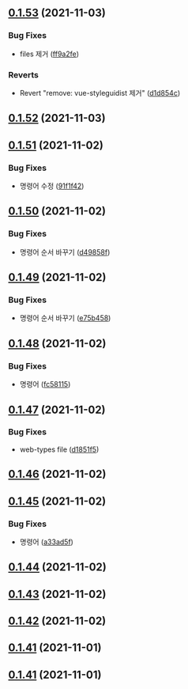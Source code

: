 ## [0.1.53](https://github.com/yooseongsil/test-ss-ui/compare/v0.1.52...v0.1.53) (2021-11-03)


### Bug Fixes

* files 제거 ([ff9a2fe](https://github.com/yooseongsil/test-ss-ui/commit/ff9a2fed99e88fd8f7caa31d346f710df43b6b3b))


### Reverts

* Revert "remove: vue-styleguidist 제거" ([d1d854c](https://github.com/yooseongsil/test-ss-ui/commit/d1d854c1896b49100f0d16f7ef05884af5c28805))



## [0.1.52](https://github.com/yooseongsil/test-ss-ui/compare/v0.1.51...v0.1.52) (2021-11-03)



## [0.1.51](https://github.com/yooseongsil/test-ss-ui/compare/v0.1.50...v0.1.51) (2021-11-02)


### Bug Fixes

* 명령어 수정 ([91f1f42](https://github.com/yooseongsil/test-ss-ui/commit/91f1f42a14b108244bd4ed2fc21fccc4feb76a38))



## [0.1.50](https://github.com/yooseongsil/test-ss-ui/compare/v0.1.49...v0.1.50) (2021-11-02)


### Bug Fixes

* 명령어 순서 바꾸기 ([d49858f](https://github.com/yooseongsil/test-ss-ui/commit/d49858f19f3b8cf62f9f92554d5e7136b9df3268))



## [0.1.49](https://github.com/yooseongsil/test-ss-ui/compare/v0.1.48...v0.1.49) (2021-11-02)


### Bug Fixes

* 명령어 순서 바꾸기 ([e75b458](https://github.com/yooseongsil/test-ss-ui/commit/e75b45801b9d76c6ad20243bc121f692b851158a))



## [0.1.48](https://github.com/yooseongsil/test-ss-ui/compare/v0.1.47...v0.1.48) (2021-11-02)


### Bug Fixes

* 명령어 ([fc58115](https://github.com/yooseongsil/test-ss-ui/commit/fc581156f7907ba2d7ae2a84110dc5739a01c62a))



## [0.1.47](https://github.com/yooseongsil/test-ss-ui/compare/v0.1.46...v0.1.47) (2021-11-02)


### Bug Fixes

* web-types file ([d1851f5](https://github.com/yooseongsil/test-ss-ui/commit/d1851f58256142580a913d0dd8cb61b4af5c0a89))



## [0.1.46](https://github.com/yooseongsil/test-ss-ui/compare/v0.1.45...v0.1.46) (2021-11-02)



## [0.1.45](https://github.com/yooseongsil/test-ss-ui/compare/v0.1.44...v0.1.45) (2021-11-02)


### Bug Fixes

* 명령어 ([a33ad5f](https://github.com/yooseongsil/test-ss-ui/commit/a33ad5fe8244e6baefcad26962d29fd689d35250))



## [0.1.44](https://github.com/yooseongsil/test-ss-ui/compare/v0.1.42...v0.1.44) (2021-11-02)



## [0.1.43](https://github.com/yooseongsil/test-ss-ui/compare/v0.1.40...v0.1.43) (2021-11-02)



## [0.1.42](https://github.com/yooseongsil/test-ss-ui/compare/v0.1.40...v0.1.42) (2021-11-02)



## [0.1.41](https://github.com/yooseongsil/test-ss-ui/compare/v0.1.40...v0.1.41) (2021-11-01)



## [0.1.41](https://github.com/yooseongsil/test-ss-ui/compare/v0.1.40...v0.1.41) (2021-11-01)



